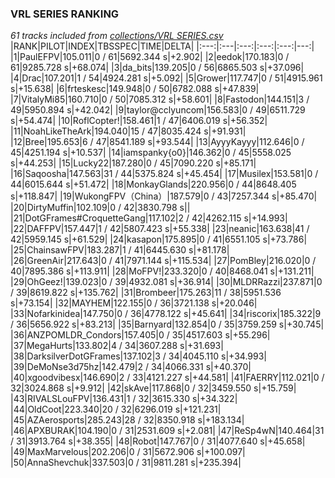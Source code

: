 ### VRL SERIES RANKING
*61 tracks included from [collections/VRL SERIES.csv](/collections/VRL%20SERIES.csv)*
|RANK|PILOT|INDEX|TBSSPEC|TIME|DELTA|
|:---:|:---|:---:|:---:|:---:|---:|
|1|PaulEFPV|105.011|0 / 61|5692.344 s|+2.902|
|2|eedok|170.183|0 / 61|9285.728 s|+68.074|
|3|da_bits|139.205|0 / 56|6865.503 s|+37.096|
|4|Drac|107.201|1 / 54|4924.281 s|+5.092|
|5|Grower|117.747|0 / 51|4915.961 s|+15.638|
|6|frteskesc|149.948|0 / 50|6782.088 s|+47.839|
|7|VitalyMi85|160.710|0 / 50|7085.312 s|+58.601|
|8|Fastodon|144.151|3 / 49|5950.894 s|+42.042|
|9|taylor@cclyuncom|156.583|0 / 49|6511.729 s|+54.474|
|10|RoflCopter!|158.461|1 / 47|6406.019 s|+56.352|
|11|NoahLikeTheArk|194.040|15 / 47|8035.424 s|+91.931|
|12|Bree|195.653|6 / 47|8541.189 s|+93.544|
|13|AyyyKayyy|112.646|0 / 45|4251.194 s|+10.537|
|14|iamspanky{o0}|146.362|0 / 45|5558.025 s|+44.253|
|15|Lucky22|187.280|0 / 45|7090.220 s|+85.171|
|16|Saqoosha|147.563|31 / 44|5375.824 s|+45.454|
|17|Musilex|153.581|0 / 44|6015.644 s|+51.472|
|18|MonkayGlands|220.956|0 / 44|8648.405 s|+118.847|
|19|WukongFPV（China）|187.579|0 / 43|7257.344 s|+85.470|
|20|DirtyMuffin|102.109|0 / 42|3830.798 s||
|21|DotGFrames#CroquetteGang|117.102|2 / 42|4262.115 s|+14.993|
|22|DAFFPV|157.447|1 / 42|5807.423 s|+55.338|
|23|neanic|163.638|41 / 42|5959.145 s|+61.529|
|24|kasapon|175.895|0 / 41|6551.105 s|+73.786|
|25|ChainsawFPV|183.287|1 / 41|6445.630 s|+81.178|
|26|GreenAir|217.643|0 / 41|7971.144 s|+115.534|
|27|PomBley|216.020|0 / 40|7895.386 s|+113.911|
|28|MoFPV!|233.320|0 / 40|8468.041 s|+131.211|
|29|OhGeez!|139.023|0 / 39|4932.081 s|+36.914|
|30|MLDRRazzi|237.871|0 / 39|8619.822 s|+135.762|
|31|Brombeer|175.263|11 / 38|5951.536 s|+73.154|
|32|MAYHEM|122.155|0 / 36|3721.138 s|+20.046|
|33|Nofarkinidea|147.750|0 / 36|4778.122 s|+45.641|
|34|riscorix|185.322|9 / 36|5656.922 s|+83.213|
|35|Barnyard|132.854|0 / 35|3759.259 s|+30.745|
|36|ANZPOMLDR_Condors|157.405|0 / 35|4517.603 s|+55.296|
|37|MegaHurts|133.802|4 / 34|3607.288 s|+31.693|
|38|DarksilverDotGFrames|137.102|3 / 34|4045.110 s|+34.993|
|39|DeMoNse3d75hz|142.479|2 / 34|4066.331 s|+40.370|
|40|xgoodvibesx|146.690|2 / 33|4121.227 s|+44.581|
|41|FAERRY|112.021|0 / 32|3024.868 s|+9.912|
|42|skAve|117.868|0 / 32|3459.550 s|+15.759|
|43|RIVALSLouFPV|136.431|1 / 32|3615.330 s|+34.322|
|44|OldCoot|223.340|20 / 32|6296.019 s|+121.231|
|45|AZAerosports|285.243|28 / 32|8350.918 s|+183.134|
|46|APXBURAK|104.190|0 / 31|2531.609 s|+2.081|
|47|ReSp4wN|140.464|31 / 31|3913.764 s|+38.355|
|48|Robot|147.767|0 / 31|4077.640 s|+45.658|
|49|MaxMarvelous|202.206|0 / 31|5672.906 s|+100.097|
|50|AnnaShevchuk|337.503|0 / 31|9811.281 s|+235.394|

